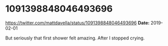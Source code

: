 # 1091398848046493696
https://twitter.com/mattdavella/status/1091398848046493696
**Date:** 2019-02-01

But seriously that first shower felt amazing. After I stopped crying.

